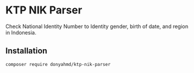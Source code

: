 # KTP NIK Parser

Check National Identity Number to Identity gender, birth of date, and region in Indonesia.

## Installation

```bash
composer require donyahmd/ktp-nik-parser
```
